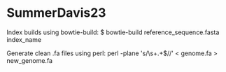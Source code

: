 # SummerDavis23

Index builds using bowtie-build: $ bowtie-build reference_sequence.fasta index_name

Generate clean .fa files using perl: perl -plane 's/\s+.+$//' < genome.fa > new_genome.fa
